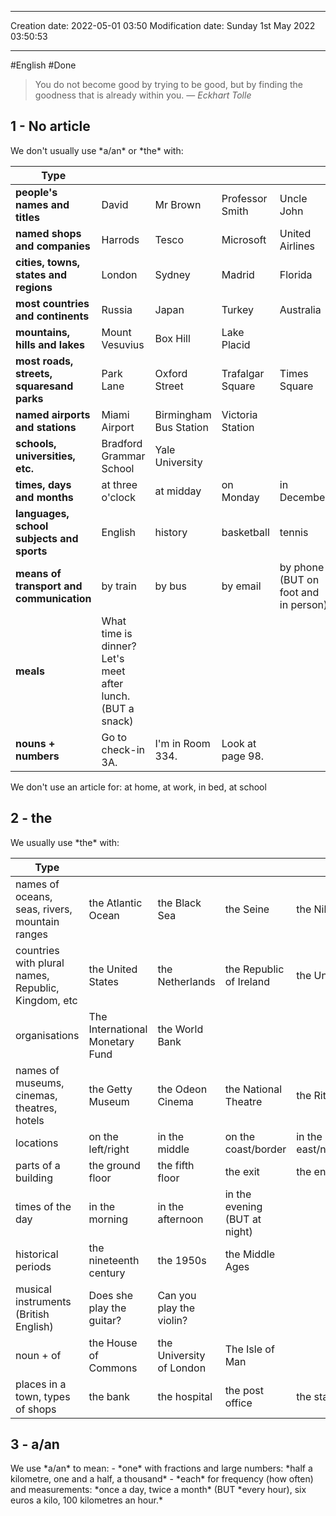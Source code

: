 

----
Creation date: 2022-05-01 03:50
Modification date: Sunday 1st May 2022 03:50:53

----

#English 
#Done 

> You do not become good by trying to be good, but by finding the goodness that is already within you.
> — <cite>Eckhart Tolle</cite>


<h2>1 - No article</h2>
We don't usually use *a/an* or *the* with:

| Type                                  |                                                            |                        |                  |                                      | 
| ------------------------------------- | ---------------------------------------------------------- | ---------------------- | ---------------- | ------------------------------------ | 
| **people's names and titles**             | David                                                      | Mr Brown               | Professor Smith  | Uncle John                           |
| **named shops and companies**             | Harrods                                                    | Tesco                  | Microsoft        | United Airlines                      |
| **cities, towns, states and regions**     | London                                                     | Sydney                 | Madrid           | Florida                              |
| **most countries and continents**         | Russia                                                     | Japan                  | Turkey           | Australia                            |
| **mountains, hills and lakes**            | Mount Vesuvius                                             | Box Hill               | Lake Placid      |                                      |
| **most roads, streets, squaresand parks** | Park Lane                                                  | Oxford Street          | Trafalgar Square | Times Square                         |
| **named airports and stations**           | Miami Airport                                              | Birmingham Bus Station | Victoria Station |                                      |
| **schools, universities, etc.**           | Bradford Grammar School                                    | Yale University        |                  |                                      |
| **times, days and months**                | at three o'clock                                           | at midday              | on Monday        | in December                          |
| **languages, school subjects and sports** | English                                                    | history                | basketball       | tennis                               |
| **means of transport and communication**  | by train                                                   | by bus                 | by email         | by phone (BUT on foot and in person) |
| **meals**                                 | What time is dinner? Let's meet after lunch. (BUT a snack) |                        |                  |                                      |
| **nouns + numbers**                       | Go to check-in 3A.                                         | I'm in Room 334.       | Look at page 98.                 |                                      |

We don't use an article for: at home, at work, in bed, at school
<h2>2 - the</h2>
We usually use *the* with:

| Type                                                |                                 |                          |                               |                              |
| --------------------------------------------------- | ------------------------------- | ------------------------ | ----------------------------- | ---------------------------- |
| names of oceans, seas, rivers, mountain ranges      | the Atlantic Ocean              | the Black Sea            | the Seine                     | the Nile                     |
| countries with plural names, Republic, Kingdom, etc | the United States               | the Netherlands          | the Republic of Ireland       | the United Kingdom           |
| organisations                                       | The International Monetary Fund | the World Bank           |                               |                              |
| names of museums, cinemas, theatres, hotels         | the Getty Museum                | the Odeon Cinema         | the National Theatre          | the Ritz Hotel               |
| locations                                           | on the left/right               | in the middle            | on the coast/border           | in the east/north/south/west |
| parts of a building                                 | the ground floor                | the fifth floor          | the exit                      | the entrance                 |
| times of the day                                    | in the morning                  | in the afternoon         | in the evening (BUT at night) |                              |
| historical periods                                  | the nineteenth century          | the 1950s                | the Middle Ages               |                              |
| musical instruments (British English)               | Does she play the guitar?       | Can you play the violin? |                               |                              |
| noun + of                                           | the House of Commons            | the University of London | The Isle of Man               |                              |
| places in a town, types of shops                    | the bank                        | the hospital             | the post office               | the station                  |                                                    |                                 |                          |                               |                              |
<h2>3 - a/an</h2>
We use *a/an* to mean:
- *one* with fractions and large numbers: *half a kilometre, one and a half, a thousand*
- *each* for frequency (how often) and measurements: *once a day, twice a month* (BUT *every
hour), six euros a kilo, 100 kilometres an hour.*